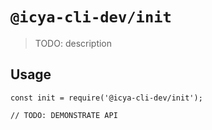 # `@icya-cli-dev/init`

> TODO: description

## Usage

```
const init = require('@icya-cli-dev/init');

// TODO: DEMONSTRATE API
```
